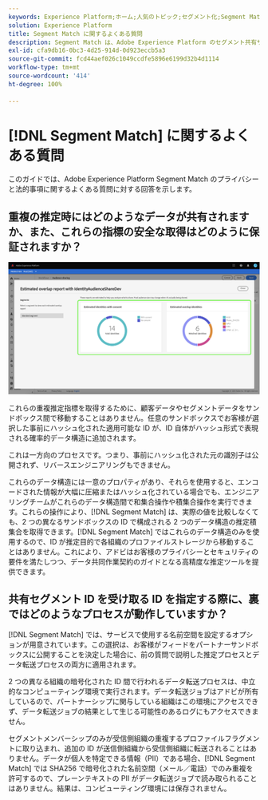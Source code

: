 ```yaml
---
keywords: Experience Platform;ホーム;人気のトピック;セグメント化;Segment Match;segment match
solution: Experience Platform
title: Segment Match に関するよくある質問
description: Segment Match は、Adobe Experience Platform のセグメント共有サービスであり、安全で管理された、プライバシーに配慮した方法で 2 人以上の Platform ユーザーがセグメントデータを交換できるようにします。
exl-id: cfa9db16-0bc3-4d25-914d-0d923eccb5a3
source-git-commit: fcd44aef026c1049ccdfe5896e6199d32b4d1114
workflow-type: tm+mt
source-wordcount: '414'
ht-degree: 100%

---
```


# [!DNL Segment Match] に関するよくある質問

このガイドでは、Adobe Experience Platform Segment Match のプライバシーと法的事項に関するよくある質問に対する回答を示します。

## 重複の推定時にはどのようなデータが共有されますか、また、これらの指標の安全な取得はどのように保証されますか？

![overlap-report.png](./images/overlap-report.png)

これらの重複推定指標を取得するために、顧客データやセグメントデータをサンドボックス間で移動することはありません。任意のサンドボックスでお客様が選択した事前にハッシュ化された適用可能な ID が、ID 自体がハッシュ形式で表現される確率的データ構造に追加されます。

これは一方向のプロセスです。つまり、事前にハッシュ化された元の識別子は公開されず、リバースエンジニアリングもできません。

これらのデータ構造には一意のプロパティがあり、それらを使用すると、エンコードされた情報が大幅に圧縮またはハッシュ化されている場合でも、エンジニアリングチームがこれらのデータ構造間で和集合操作や積集合操作を実行できます。これらの操作により、[!DNL Segment Match] は、実際の値を比較しなくても、2 つの異なるサンドボックスの ID で構成される 2 つのデータ構造の推定積集合を取得できます。[!DNL Segment Match] ではこれらのデータ構造のみを使用するので、ID が推定目的で各組織のプロファイルストレージから移動することはありません。これにより、アドビはお客様のプライバシーとセキュリティの要件を満たしつつ、データ共同作業契約のガイドとなる高精度な推定ツールを提供できます。

## 共有セグメント ID を受け取る ID を指定する際に、裏ではどのようなプロセスが動作していますか？

[!DNL Segment Match] では、サービスで使用する名前空間を設定するオプションが用意されています。この選択は、お客様がフィードをパートナーサンドボックスに公開することを決定した場合に、前の質問で説明した推定プロセスとデータ転送プロセスの両方に適用されます。

2 つの異なる組織の暗号化された ID 間で行われるデータ転送プロセスは、中立的なコンピューティング環境で実行されます。データ転送ジョブはアドビが所有しているので、パートナーシップに関与している組織はこの環境にアクセスできず、データ転送ジョブの結果として生じる可能性のあるログにもアクセスできません。

セグメントメンバーシップのみが受信側組織の重複するプロファイルフラグメントに取り込まれ、追加の ID が送信側組織から受信側組織に転送されることはありません。データが個人を特定できる情報（PII）である場合、[!DNL Segment Match] では SHA256 で暗号化された名前空間（メール／電話）でのみ重複を許可するので、プレーンテキストの PII がデータ転送ジョブで読み取られることはありません。結果は、コンピューティング環境には保存されません。

